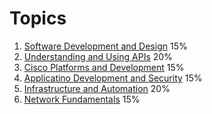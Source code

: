 # Topics

1. [Software Development and Design](1_Software_Development_and_Design/0_meta.md) 15%
2. [Understanding and Using APIs](2_Understanding_and_Using_APIs/0_meta.md) 20%
3. [Cisco Platforms and Development](3_Cisco_Platforms_and_Development/0_meta.md) 15%
4. [Applicatino Development and Security](4_Application_Developmet_and_Security/0_meta.md) 15%
5. [Infrastructure and Automation](5_Infrastructure_and_Automation/0_meta.md) 20%
6. [Network Fundamentals](6_Network_Fundamentals/0_meta.md) 15%
